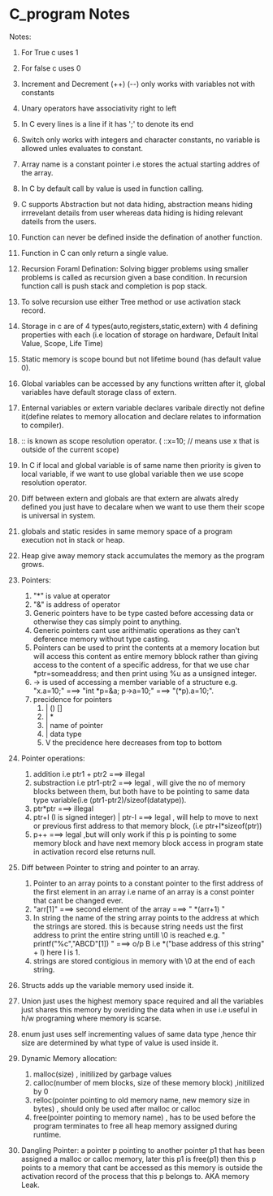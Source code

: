 # C_program Notes

Notes:

1. For True c uses 1
2. For false c uses 0
3. Increment and Decrement (++) (--) only works with variables not with constants
4. Unary operators have associativity right to left
5. In C every lines is a line if it has ';' to denote its end
6. Switch only works with integers and character constants, no variable is allowed unles evaluates to constant.
7. Array name is a constant pointer i.e stores the actual starting addres of the array.
8. In C by default call by value is used in function calling.
9. C supports Abstraction but not data hiding, abstraction means hiding irrrevelant details from user whereas data hiding is hiding relevant dateils from the users.
10. Function can never be defined inside the defination of another function.
11. Function in C can only return a single value.
12. Recursion Foraml Defination: Solving bigger problems using smaller problems is called as recursion given a base condition. In recursion function call is push stack and completion is pop stack.
13. To solve recursion use either Tree method or use activation stack record.
14. Storage in c are of 4 types(auto,registers,static,extern) with 4 defining properties with each (i.e location of storage on hardware, Default Inital Value, Scope, Life Time)
15. Static memory is scope bound but not lifetime bound (has default value 0).
16. Global variables can be accessed by any functions written after it, global variables have default storage class of extern.
17. Enternal variables or extern variable declares varibale directly not define it(define relates to memory allocation and declare relates to information to compiler).
18. :: is known as scope resolution operator. ( ::x=10; // means use x that is outside of the current scope)
19. In C if local and global variable is of same name then priority is given to local variable, if we want to use global variable then we use scope resolution operator.
20. Diff between extern and globals are that extern are alwats alredy defined you just have to decalare when we want to use them their scope is universal in system.
21. globals and static resides in same memory space of a program execution not in stack or heap.
22. Heap give away memory stack accumulates the memory as the program grows.
23. Pointers:
      1. "*" is value at operator
      2. "&" is address of operator
      3. Generic pointers have to be type casted before accessing data or otherwise they cas simply point to anything.
      4. Generic pointers cant use arithimatic operations as they can't deference memory without type casting.
      5. Pointers can be used to print the contents at a memory location but will access this content as entire memory bblock rather than giving access to the content of a specific address, for that we use char *ptr=someaddress; and then print using %u as a unsigned integer.
      6. -> is used of accessing a member variable of a structure e.g. "x.a=10;"  ===>  "int *p=&a; p->a=10;" ===> "(*p).a=10;".
      7. precidence for pointers
            1. |   () []
            2. |   *
            3. |   name of pointer
            4. |   data type
            5. V  the precidence here decreases from top to bottom
      
24. Pointer operations:
      1. addition i.e ptr1 + ptr2 ===> illegal
      2. substraction i.e ptr1-ptr2 ===> legal , will give the no of memory blocks between them, but both have to be pointing to same data type variable(i.e (ptr1-ptr2)/sizeof(datatype)).
      3. ptr*ptr ===> illegal
      4. ptr+I (I is signed integer) | ptr-I ===> legal , will help to move to next or previous first address to that memory block, (i.e ptr+I*sizeof(ptr))
      5. p++ ===> legal ,but will only work if this p is pointing to some memory block and have next memory block access in program state in activation record else returns null.
25. Diff between Pointer to string and pointer to an array.
      1. Pointer to an array points to a constant pointer to the first address of the first element in an array i.e name of an array is a const pointer that cant be changed ever.
      2. "arr[1]" ===> second element of the array ===> " *(arr+1) "
      3. In string the name of the string array points to the address at which the strings are stored. this is because string needs ust the first address to print the entire string untill \0 is reached e.g. " printf("%c","ABCD"[1]) " ===> o/p B i.e *("base address of this string" + I) here I is 1.
      4. strings are stored contigious in memory with \0 at the end of each string.
26. Structs adds up the variable memory used inside it.
27. Union just uses the highest memory space required and all the variables just shares this memory by overiding the data when in use i.e useful in h/w programing where memory is scarse.
28. enum just uses self incrementing values of same data type ,hence thir size are determined by what type of value is used inside it.
29. Dynamic Memory allocation:
      1. malloc(size)  , initilized by garbage values
      2. calloc(number of mem blocks, size of these memory block)   ,initilized by 0
      3. relloc(pointer pointing to old memory name, new memory size in bytes)   , should only be used after malloc or calloc
      4. free(pointer pointing to memory name)  , has to be used before the program terminates to free all heap memory assigned during runtime.
30. Dangling Pointer: a pointer p pointing to another pointer p1 that has been assigned a malloc or calloc memory, later this p1 is free(p1) then this p points to a memory that cant be accessed as this memory is outside the activation record of the process that this p belongs to. AKA memory Leak.
